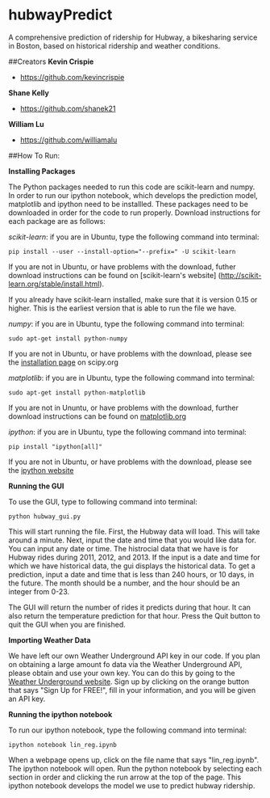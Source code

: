# hubwayPredict

A comprehensive prediction of ridership for Hubway, a bikesharing service in Boston, based on historical ridership and weather conditions.

##Creators
**Kevin Crispie**
- <https://github.com/kevincrispie>

**Shane Kelly**
- <https://github.com/shanek21>

**William Lu**

- <https://github.com/williamalu>


##How To Run:

**Installing Packages**

The Python packages needed to run this code are scikit-learn and numpy. In order to run our ipython notebook, which develops the prediction model, matplotlib and ipython need to be installled.
These packages need to be downloaded in order for the code to run properly. Download instructions for each package are as follows:
 

*scikit-learn*: if you are in Ubuntu, type the following command into terminal:
```
pip install --user --install-option="--prefix=" -U scikit-learn
```
If you are not in Ubuntu, or have problems with the download, futher download instructions can be found on [scikit-learn's website] (http://scikit-learn.org/stable/install.html).

If you already have scikit-learn installed, make sure that it is version 0.15 or higher. This is the earliest version that is able to run the file we have.

*numpy*: if you are in Ubuntu, type the following command into terminal:
```
sudo apt-get install python-numpy
```
If you are not in Ubuntu, or have problems with the download, please see the [installation page](http://www.scipy.org/install.html) on scipy.org

*matplotlib*: if you are in Ubuntu, type the following command into terminal:
```
sudo apt-get install python-matplotlib 
```
If you are not in Ununtu, or have problems with the download, further download instructions can be found on [matplotlib.org](http://matplotlib.org/users/installing.html)

*ipython*: if you are in Ubuntu, type the following command into terminal:
```
pip install "ipython[all]"
```
If you are not in Ubuntu, or have problems with the download, please see the [ipython website](http://ipython.org/install.html)

**Running the GUI**

To use the GUI, type to following command into terminal:
```
python hubway_gui.py
```
This will start running the file. First, the Hubway data will load. This will take around a minute. Next, input the date and time that you would like data for. You can input any date or time. The histrocial data that we have is for Hubway rides during 2011, 2012, and 2013. If the input is a date and time for which we have historical data, the gui displays the historical data. To get a prediction, input a date and time that is less than 240 hours, or 10 days, in the future.  The month should be a number, and the hour should be an integer from 0-23.

The GUI will return the number of rides it predicts during that hour. It can also return the temperature prediction for that hour. Press the Quit button to quit the GUI when you are finished.

**Importing Weather Data**

We have left our own Weather Underground API key in our code. If you plan on obtaining a large amount fo data via the Weather Underground API, please obtain and use your own key. You can do this by going to the [Weather Underground website](http://www.wunderground.com/weather/api/). Sign up by clicking on the orange button that says "Sign Up for FREE!", fill in your information, and you will be given an API key.

**Running the ipython notebook**

To run our ipython notebook, type the following command into terminal:
``` 
ipython notebook lin_reg.ipynb
```
When a webpage opens up, click on the file name that says "lin_reg.ipynb". The ipython notebook will open. Run the python notebook by selecting each section in order and clicking the run arrow at the top of the page. This ipython notebook develops the model we use to predict hubway ridership.

